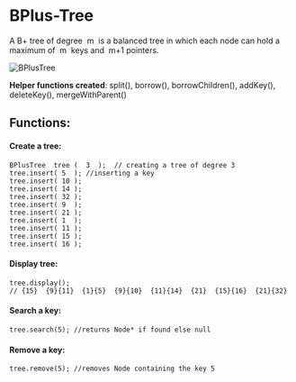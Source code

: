 # BPlus-Tree

A B+ tree of degree ​ m ​ is a balanced tree in which each node can hold a maximum of ​ m ​ keys
and ​ m+1​ pointers​. 

![BPlusTree](https://iq.opengenus.org/content/images/2018/06/b--search.jpg)

**Helper functions created**: split(), borrow(), borrowChildren(), addKey(), deleteKey(), mergeWithParent()

## Functions:
#### Create a tree:
```
BPlusTree ​ tree​ ( ​ 3 ​ ); ​ // creating a tree of degree 3
tree.insert(​ 5 ​ ); //inserting a key
tree.insert(​ 10​ );
tree.insert(​ 14​ );
tree.insert(​ 32​ );
tree.insert(​ 9 ​ );
tree.insert(​ 21​ );
tree.insert(​ 1 ​ );
tree.insert(​ 11​ );
tree.insert(​ 15​ );
tree.insert(​ 16​ );
```

#### Display tree:
```
tree.display();
// {15}​ ​ {9}{11}​ ​ {1}{5}​ ​ {9}{10}​ ​ {11}{14}​ ​ {21}​ ​ {15}{16}​ ​ {21}{32}
```

#### Search a key:
```
tree.search(5); //returns Node* if found else null
```

#### Remove a key:
```
tree.remove(5); //removes Node containing the key 5
```
